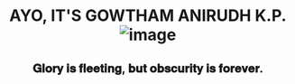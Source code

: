 ## <h1 align="center"> AYO, IT'S GOWTHAM ANIRUDH K.P.![image](https://github.com/user-attachments/assets/fb4d6380-d1b8-44ec-b8ad-e83f5be6569a)</h1>
## <p align="center">𝐆𝐥𝐨𝐫𝐲 𝐢𝐬 𝐟𝐥𝐞𝐞𝐭𝐢𝐧𝐠, 𝐛𝐮𝐭 𝐨𝐛𝐬𝐜𝐮𝐫𝐢𝐭𝐲 𝐢𝐬 𝐟𝐨𝐫𝐞𝐯𝐞𝐫.</p>



<!--
**gowthamanirudh/gowthamanirudh** is a ✨ _special_ ✨ repository because its `README.md` (this file) appears on your GitHub profile.

Here are some ideas to get you started:

- 🔭 I’m currently working on ...
- 🌱 I’m currently learning ...
- 👯 I’m looking to collaborate on ...
- 🤔 I’m looking for help with ...
- 💬 Ask me about ...
- 📫 How to reach me: ...
- 😄 Pronouns: ...
- ⚡ Fun fact: ...
-->
